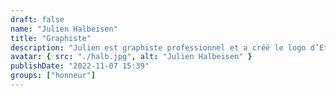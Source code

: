 ```yaml
---
draft: false
name: "Julien Halbeisen"
title: "Graphiste"
description: "Julien est graphiste professionnel et a créé le logo d’Ethosph’R. Il est aussi l’auteur du design pour le bulletin d’adhésion."
avatar: { src: "./halb.jpg", alt: "Julien Halbeisen" }
publishDate: "2022-11-07 15:39"
groups: ["honneur"]
---
```

